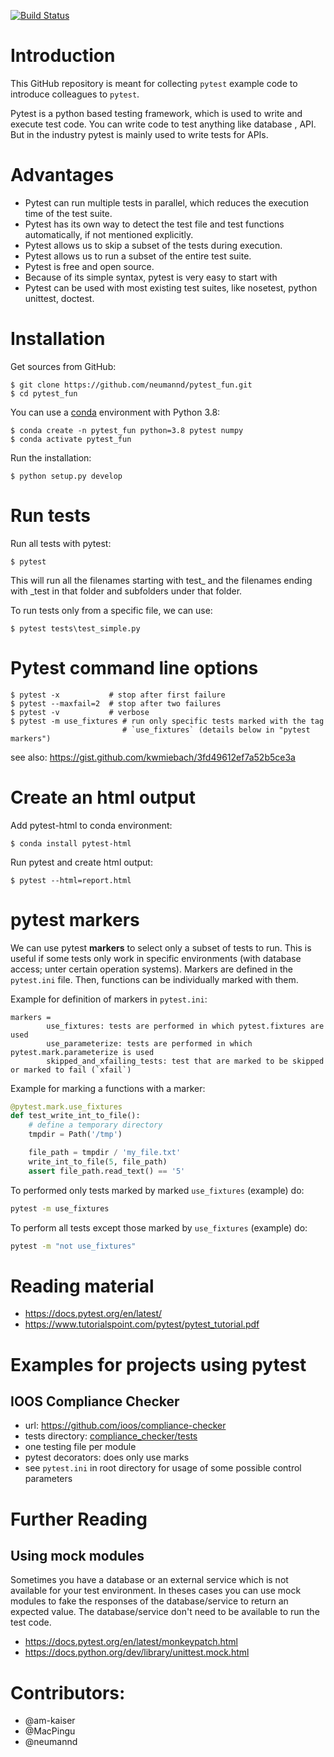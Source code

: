 [![Build Status](https://travis-ci.org/neumannd/pytest_fun.svg?branch=master)](https://travis-ci.org/neumannd/pytest_fun)

# Introduction

This GitHub repository is meant for collecting `pytest` example code to introduce colleagues to `pytest`.

Pytest is a python based testing framework, which is used to write and execute test code. You can write code to test anything like database , API. But in the industry pytest is mainly used to write tests for APIs. 

# Advantages

* Pytest can run multiple tests in parallel, which reduces the execution time of the test suite.
* Pytest has its own way to detect the test file and test functions automatically, if not mentioned explicitly.
* Pytest allows us to skip a subset of the tests during execution.
* Pytest allows us to run a subset of the entire test suite.
* Pytest is free and open source.
* Because of its simple syntax, pytest is very easy to start with
* Pytest  can  be  used  with  most  existing  test  suites, like nosetest, python unittest, doctest.

# Installation

Get sources from GitHub:

```
$ git clone https://github.com/neumannd/pytest_fun.git
$ cd pytest_fun
```

You can use a [conda](https://docs.conda.io/projects/conda/en/latest/user-guide/install/) environment with Python 3.8:

```
$ conda create -n pytest_fun python=3.8 pytest numpy
$ conda activate pytest_fun
```

Run the installation:
```
$ python setup.py develop
```

# Run tests

Run all tests with pytest:
```
$ pytest
```
This will run all the filenames starting with test_ and the filenames ending with _test in that folder and subfolders under that folder. 

To run tests only from a specific file, we can use:
```
$ pytest tests\test_simple.py
```
# Pytest command line options

```
$ pytest -x           # stop after first failure
$ pytest --maxfail=2  # stop after two failures
$ pytest -v           # verbose
$ pytest -m use_fixtures # run only specific tests marked with the tag
                         # `use_fixtures` (details below in "pytest markers")
```
see also: https://gist.github.com/kwmiebach/3fd49612ef7a52b5ce3a

# Create an html output

Add pytest-html to conda environment:
```
$ conda install pytest-html
```
Run pytest and create html output:
```
$ pytest --html=report.html
```

# pytest markers

We can use pytest **markers** to select only a subset of tests to run. This is useful if some tests only work in specific environments (with database access; unter certain operation systems). Markers are defined in the `pytest.ini` file. Then, functions can be individually marked with them.

Example for definition of markers in `pytest.ini`:

```
markers =
        use_fixtures: tests are performed in which pytest.fixtures are used
        use_parameterize: tests are performed in which pytest.mark.parameterize is used
        skipped_and_xfailing_tests: test that are marked to be skipped or marked to fail (`xfail`)
```

Example for marking a functions with a marker:

``` python
@pytest.mark.use_fixtures
def test_write_int_to_file():
    # define a temporary directory
    tmpdir = Path('/tmp')

    file_path = tmpdir / 'my_file.txt'
    write_int_to_file(5, file_path)
    assert file_path.read_text() == '5'
```

To performed only tests marked by marked `use_fixtures` (example) do:

``` bash
pytest -m use_fixtures
```

To perform all tests except those marked by `use_fixtures` (example) do:

``` bash
pytest -m "not use_fixtures"
```


# Reading material

* https://docs.pytest.org/en/latest/
* https://www.tutorialspoint.com/pytest/pytest_tutorial.pdf

# Examples for projects using pytest

## IOOS Compliance Checker

* url: https://github.com/ioos/compliance-checker
* tests directory: [compliance_checker/tests](https://github.com/ioos/compliance-checker/tree/master/compliance_checker/tests)
* one testing file per module
* pytest decorators: does only use marks
* see `pytest.ini` in root directory for usage of some possible control parameters


# Further Reading

## Using mock modules

Sometimes you have a database or an external service which is not available for your test environment.
In theses cases you can use mock modules to fake the responses of the database/service to return an expected value.
The database/service don't need to be available to run the test code.

* https://docs.pytest.org/en/latest/monkeypatch.html
* https://docs.python.org/dev/library/unittest.mock.html

# Contributors:

* @am-kaiser
* @MacPingu
* @neumannd
